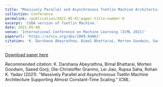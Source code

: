 ```yaml
---
title: "Massively Parallel and Asynchronous Tsetlin Machine Architecture Supporting Almost Constant-Time Scaling."
collection: Conference
permalink: /publication/2021-05-01-paper-title-number-6
excerpt: 'CUDA version of Tsetlin Machine.'
date: 2021-05-08
venue: 'International Conference on Machine Learning (ICML 2021)'
paperurl: 'https://arxiv.org/abs/2009.04861'
citation: 'K. Darshana Abeyrathna, Bimal Bhattarai, Morten Goodwin, Saeed Gorji, Ole-Christoffer Granmo, Lei Jiao, Rupsa Saha, Rohan K. Yadav (2021). &quot;Massively Parallel and Asynchronous Tsetlin Machine Architecture Supporting Almost Constant-Time Scaling.&quot; <i>ICML</i>.'
---
```


[Download paper here](https://arxiv.org/abs/2009.04861)

Recommended citation: K. Darshana Abeyrathna, Bimal Bhattarai, Morten Goodwin, Saeed Gorji, Ole-Christoffer Granmo, Lei Jiao, Rupsa Saha, Rohan K. Yadav (2021). "Massively Parallel and Asynchronous Tsetlin Machine Architecture Supporting Almost Constant-Time Scaling." <i>ICML</i>.
